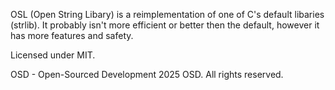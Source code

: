 OSL (Open String Libary) is a reimplementation of one of C's default libaries (strlib).
It probably isn't more efficient or better then the default, however
it has more features and safety.

Licensed under MIT.

OSD - Open-Sourced Development
2025 OSD. All rights reserved.

